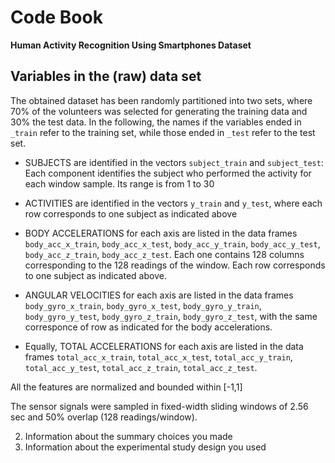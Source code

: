 Code Book
=========
**Human Activity Recognition Using Smartphones Dataset**

Variables in the (raw) data set
------------------------------------
The obtained dataset has been randomly partitioned into two sets, where 70% of the volunteers was selected for generating the training data and 30% the test data. 
In the following, the names if the variables ended in `_train` refer to the training set, while those ended in `_test` refer to the test set.

- SUBJECTS are identified in the vectors `subject_train` and `subject_test`: Each component identifies the subject who performed the activity for each window sample. Its range is from 1 to 30

- ACTIVITIES are identified in the vectors `y_train` and `y_test`, where each row corresponds to one subject as indicated above

- BODY ACCELERATIONS for each axis are listed in the data frames `body_acc_x_train`, `body_acc_x_test`, `body_acc_y_train`, `body_acc_y_test`, `body_acc_z_train`, `body_acc_z_test`. Each one contains 128 columns corresponding to the 128 readings of the window. Each row corresponds to one subject as indicated above.

- ANGULAR VELOCITIES for each axis are listed in the data frames `body_gyro_x_train`, `body_gyro_x_test`, `body_gyro_y_train`, `body_gyro_y_test`, `body_gyro_z_train`, `body_gyro_z_test`, with the same corresponce of row as indicated for the body accelerations.

- Equally, TOTAL ACCELERATIONS for each axis are listed in the data frames `total_acc_x_train`, `total_acc_x_test`, `total_acc_y_train`, `total_acc_y_test`, `total_acc_z_train`, `total_acc_z_test`.

All the features are normalized and bounded within [-1,1]


The sensor signals were sampled in fixed-width sliding windows of 2.56 sec and 50% overlap (128 readings/window).

2. Information about the summary choices you made
3. Information about the experimental study design you used
